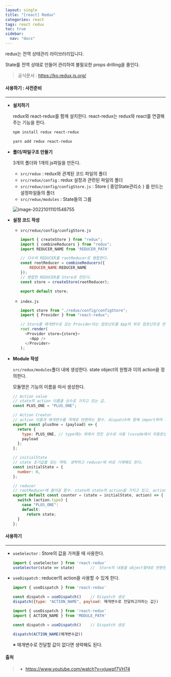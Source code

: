 ```yaml
---
layout: single
title: "[react] Redux"
categories: react
tags: react redux
toc: true
sidebar:
  nav: "docs"
---
```


redux는 전역 상태관리 라이브러리입니다.

State를 전역 상태로 만들어 관리하여 불필요한 props drilling을 줄인다.

>  공식문서 : https://ko.redux.js.org/





#### 사용하기 : 사전준비

---

- **설치하기**

  redux와 react-redux를 함께 설치한다. react-redux는 redux와 react를 연결해주는 기능을 한다.

  ```bash
  npm install redux react-redux
  ```

  ```bash
  yarn add redux react-redux
  ```

  

- **폴더/파일구조 만들기**

  3개의 폴더와 1개의 js파일을 만든다.

  - `src/redux` : redux와 관계된 코드 파일의 폴더
  - `src/redux/config` : redux 설정과 관련된 파일의 폴더
  - `src/redux/config/configStore.js`  : Store ( 중앙State관리소 ) 를 만드는 설정파일들의 폴더
  - `src/redux/modules`  : State들의 그룹
  
  ![image-20221011101548755](C:\Users\Minjoo\Desktop\devlog\roses16-dev.github.io\images\2022-10-07-redux\image-20221011101548755.png)



- **설정 코드 작성**

  - `src/redux/config/configStore.js`

    ```javascript
    import { createStore } from "redux";
    import { combineReducers } from "redux";
    import REDUCER_NAME from 'REDUCER_PATH'
    
    // 다수의 REDUCER를 rootReducer로 병합한다.
    const rootReducer = combineReducers({
        REDUCER_NAME:REDUCER_NAME
    });
    // 병합한 REDUCER를 Store로 만든다.
    const store = createStore(rootReducer);
    
    export default store;
    ```

  - `index.js`

    ```javascript
    import store from "./redux/config/configStore";
    import { Provider } from "react-redux";
    
    // Store를 매개변수로 갖는 Provider라는 컴포넌트를 App의 부모 컴포넌트로 만든다.
    root.render(
      <Provider store={store}>
        <App />
      </Provider>
    );
    ```

  

- **Module 작성**

  `src/redux/modules`폴더 내에 생성한다. state object의 원형과 이의 action을 정의한다.

  모듈명은 기능의 이름을 따서 생성한다.

  ```javascript
  // Action value
  // state의 action 이름을 상수로 가지고 있는 값. 
  const PLUS_ONE = "PLUS_ONE";
  
  // Action Creator
  // action 이름과 매개변수를 객체로 반환하는 함수. dispatch와 함께 import하여 사용된다.
  export const plusOne = (payload) => { 
    return {
      type: PLUS_ONE, // type에는 위에서 만든 상수로 사용 (vscode에서 자동완성 지원)
      payload
    };
  };
  
  // initialState
  // state 초기값을 갖는 객체. 생략하고 reducer에 바로 기재해도 된다.
  const initialState = {
    number: 0,
  };
  
  // reducer
  // rootReducer에 들어갈 함수. state와 state의 action을 가지고 있고, action이름을 사용하여 다수의 action을 사용할 수 있다.
  export default const counter = (state = initialState, action) => {
    switch (action.type) {
      case "PLUS_ONE":
      default:
        return state;
    }
  };
  ```



#### 사용하기

---

- `useSelector` : Store의 값을 가져올 때 사용한다.

  ```javascript
  import { useSelector } from 'react-redux'
  useSelector(state => state)		//  Store의 내용을 object형태로 반환한다.
  ```

  

- `useDispatch` : reducer의 action을 사용할 수 있게 한다.

  ```javascript
  import { useDispatch } from 'react-redux'
  
  const dispatch = useDispatch()	// Dispatch 생성
  dispatch({type: "ACTION_NAME", payload: 매개변수로 전달하고자하는 값})
  ```

  ```javascript
  import { useDispatch } from 'react-redux'
  import { ACTION_NAME } from 'MODULE_PATH'
  
  const dispatch = useDispatch()	// Dispatch 생성
  
  dispatch(ACTION_NAME(매개변수값))
  ```

  ※ 매개변수로 전달할 값이 없다면 생략해도 된다.

  



#### 출처

> - https://www.youtube.com/watch?v=yjuwpf7VH74
